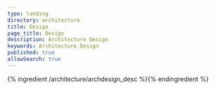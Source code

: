 ```yaml
---
type: landing
directory: architecture
title: Design
page_title: Design
description: Architecture Design
keywords: Architecture Design
published: true
allowSearch: true
---
```



{% ingredient /architecture/archdesign_desc %}{% endingredient %}

